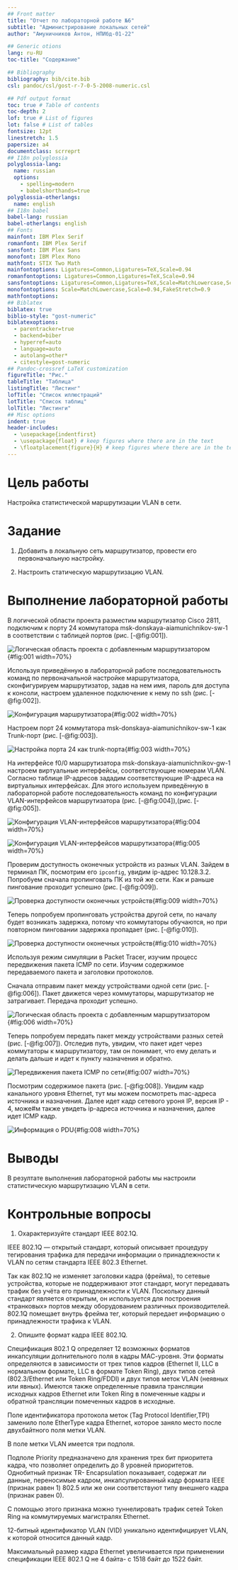 ```yaml
---
## Front matter
title: "Отчет по лабораторной работе №6"
subtitle: "Администрирование локальных сетей"
author: "Амуничников Антон, НПИбд-01-22"

## Generic otions
lang: ru-RU
toc-title: "Содержание"

## Bibliography
bibliography: bib/cite.bib
csl: pandoc/csl/gost-r-7-0-5-2008-numeric.csl

## Pdf output format
toc: true # Table of contents
toc-depth: 2
lof: true # List of figures
lot: false # List of tables
fontsize: 12pt
linestretch: 1.5
papersize: a4
documentclass: scrreprt
## I18n polyglossia
polyglossia-lang:
  name: russian
  options:
	- spelling=modern
	- babelshorthands=true
polyglossia-otherlangs:
  name: english
## I18n babel
babel-lang: russian
babel-otherlangs: english
## Fonts
mainfont: IBM Plex Serif
romanfont: IBM Plex Serif
sansfont: IBM Plex Sans
monofont: IBM Plex Mono
mathfont: STIX Two Math
mainfontoptions: Ligatures=Common,Ligatures=TeX,Scale=0.94
romanfontoptions: Ligatures=Common,Ligatures=TeX,Scale=0.94
sansfontoptions: Ligatures=Common,Ligatures=TeX,Scale=MatchLowercase,Scale=0.94
monofontoptions: Scale=MatchLowercase,Scale=0.94,FakeStretch=0.9
mathfontoptions:
## Biblatex
biblatex: true
biblio-style: "gost-numeric"
biblatexoptions:
  - parentracker=true
  - backend=biber
  - hyperref=auto
  - language=auto
  - autolang=other*
  - citestyle=gost-numeric
## Pandoc-crossref LaTeX customization
figureTitle: "Рис."
tableTitle: "Таблица"
listingTitle: "Листинг"
lofTitle: "Список иллюстраций"
lotTitle: "Список таблиц"
lolTitle: "Листинги"
## Misc options
indent: true
header-includes:
  - \usepackage{indentfirst}
  - \usepackage{float} # keep figures where there are in the text
  - \floatplacement{figure}{H} # keep figures where there are in the text
---
```


# Цель работы

Настройка статистической маршрутизации VLAN в сети.

# Задание

1. Добавить в локальную сеть маршрутизатор, провести его первоначальную настройку.

2. Настроить статическую маршрутизацию VLAN.

# Выполнение лабораторной работы

В логической области проекта разместим маршрутизатор Cisco 2811, подключим к порту 24 коммутатора msk-donskaya-aiamunichnikov-sw-1 в соответствии с таблицей портов (рис. [-@fig:001]).

![Логическая область проекта с добавленным маршрутизатором](image/1.png){#fig:001 width=70%}

Используя приведённую в лабораторной работе последовательность команд по первоначальной настройке маршрутизатора, сконфигурируем маршрутизатор, задав на нем имя, пароль для доступа к консоли, настроем удаленное подключение к нему по ssh (рис. [-@fig:002]).

![Конфигурация маршрутизатора](image/2.png){#fig:002 width=70%}

Настроем порт 24 коммутатора msk-donskaya-aiamunichnikov-sw-1 как Trunk-порт (рис. [-@fig:003]).

![Настройка порта 24 как trunk-порта](image/3.png){#fig:003 width=70%}

На интерфейсе f0/0 маршрутизатора msk-donskaya-aiamunichnikov-gw-1 настроем виртуальные интерфейсы, соответствующие номерам VLAN. Согласно таблице IP-адресов зададим соответствующие IP-адреса на виртуальных интерфейсах. Для этого используем приведённую в лабораторной работе последовательность команд по конфигурации VLAN-интерфейсов маршрутизатора (рис. [-@fig:004]),(рис. [-@fig:005]).

![Конфигурация VLAN-интерфейсов маршрутизатора](image/4.png){#fig:004 width=70%}

![Конфигурация VLAN-интерфейсов маршрутизатора](image/5.png){#fig:005 width=70%}

Проверим доступность оконечных устройств из разных VLAN. Зайдем в терминал ПК, посмотрим его `ipconfig`, увидим ip-адрес 10.128.3.2. Попробуем сначала пропинговать ПК из той же сети. Как и раньше пингование проходит успешно (рис. [-@fig:009]).

![Проверка доступности оконечных устройств](image/9.png){#fig:009 width=70%}

Теперь попробуем пропинговать устройства другой сети, по началу будет возникать задержка, потому что коммутаторы обучаются, но при повторном пинговании задержка пропадает (рис. [-@fig:010]).

![Проверка доступности оконечных устройств](image/10.png){#fig:010 width=70%}

Используя режим симуляции в Packet Tracer, изучим процесс передвижения пакета ICMP по сети. Изучим содержимое передаваемого пакета и заголовки протоколов.

Сначала отправим пакет между устройствами одной сети (рис. [-@fig:006]). Пакет движется через коммутаторы, маршрутизатор не затрагивает. Передача проходит успешно.

![Логическая область проекта с добавленным маршрутизатором](image/6.png){#fig:006 width=70%}

Теперь попробуем передать пакет между устройствами разных сетей (рис. [-@fig:007]). Отследив путь, увидим, что пакет идет через коммутаторы к маршрутизатору, там он понимает, что ему делать и делать дальше и идет к пункту назначения и обратно.

![Передвижения пакета ICMP по сети](image/7.png){#fig:007 width=70%}

Посмотрим содержимое пакета (рис. [-@fig:008]). Увидим кадр канального уровня Ethernet, тут мы можем посмотреть mac-адреса источника и назначения. Далее идет кадр сетевого уроня IP, версия IP - 4, може#м также увидеть ip-адреса источника и назначения, далее идет ICMP кадр.

![Информация о PDU](image/8.png){#fig:008 width=70%}

# Выводы

В резултате выполнения лабораторной работы мы настроили статистическую маршрутизацию VLAN в сети.

# Контрольные вопросы

1. Охарактеризуйте стандарт IEEE 802.1Q.

IEEE 802.1Q — открытый стандарт, который описывает процедуру тегирования трафика для передачи информации о принадлежности к VLAN по сетям стандарта IEEE 802.3 Ethernet.

Так как 802.1Q не изменяет заголовки кадра (фрейма), то сетевые устройства, которые не поддерживают этот стандарт, могут передавать трафик без учёта его принадлежности к VLAN. Поскольку данный стандарт является открытым, он используется для построения «транковых» портов между оборудованием различных производителей.
802.1Q помещает внутрь фрейма тег, который передает информацию о принадлежности трафика к VLAN.

2. Опишите формат кадра IEEE 802.1Q.

Спецификация 802.1 Q определяет 12 возможных форматов инкапсуляции долнительного поля в кадры МАС-уровня. Эти форматы определяются в зависимости от трех типов кадров (Ethernet II, LLC в нормальном формате, LLC в формате Token Ring), двух типов сетей (802.3/Ethernet или Token Ring/FDDI) и двух типов меток VLAN (неявных или явных). Имеются также определенные правила трансляции исходных кадров Ethernet или Token Ring в помеченные кадры и обратной трансляции помеченных кадров в исходные.

Поле идентификатора протокола меток (Tag Protocol Identifier,TPI) заменило поле EtherType кадра Ethernet, которое заняло место после двухбайтного поля метки VLAN.

В поле метки VLAN имеется три подполя.

Подполе Priority предназначено для хранения трех бит приоритета кадра, что позволяет определить до 8 уровней приоритетов. Однобитный признак TR- Encapsulation показывает, содержат ли данные, переносимые кадром, инкапсулированный кадр формата IEEE (признак равен 1) 802.5 или же они соответствуют типу внешнего кадра (признак равен 0).

С помощью этого признака можно туннелировать трафик сетей Token Ring на коммутируемых магистралях Ethernet.

12-битный идентификатор VLAN (VID) уникально идентифицирует VLAN, к которой относится данный кадр.

Максимальный размер кадра Ethernet увеличивается при применении спецификации IEEE 802.1 Q не 4 байта- с 1518 байт до 1522 байт.
